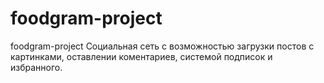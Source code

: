 # foodgram-project
foodgram-project
Социальная сеть с возможностью загрузки постов с картинками, оставлении коментариев, системой подписок и избранного.

